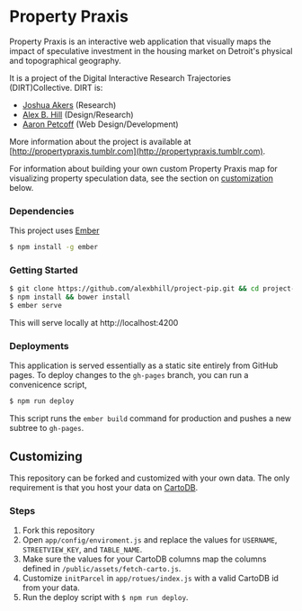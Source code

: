 # Property Praxis

Property Praxis is an interactive web application that visually maps the impact of speculative investment in the housing market on Detroit's physical and topographical geography.

It is a project of the Digital Interactive Research Trajectories (DIRT)Collective. DIRT is:

* [Joshua Akers](http://umdearborn.edu/casl/jakers/) (Research)
* [Alex B. Hill](http://design.alexbhill.org/) (Design/Research)
* [Aaron Petcoff](http://aaronpetcoff.me/) (Web Design/Development)

More information about the project is available at [http://propertypraxis.tumblr.com](http://propertypraxis.tumblr.com).

For information about building your own custom Property Praxis map for visualizing property speculation data, see the section on [customization](#customizing) below.

### Dependencies
This project uses [Ember](https://github.com/ember-cli/ember-cli)
```bash
$ npm install -g ember
```

### Getting Started
```bash
$ git clone https://github.com/alexbhill/project-pip.git && cd project-pip
$ npm install && bower install
$ ember serve
```
This will serve locally at http://localhost:4200

### Deployments
This application is served essentially as a static site entirely from GitHub pages. To deploy changes to the `gh-pages` branch, you can run a convenicence script,
```bash
$ npm run deploy
```
This script runs the `ember build` command for production and pushes a new subtree to `gh-pages`.

## Customizing
This repository can be forked and customized with your own data. The only requirement is that you host your data on [CartoDB](http://cartodb.com).

### Steps
1. Fork this repository
2. Open `app/config/enviroment.js` and replace the values for `USERNAME`, `STREETVIEW_KEY`, and `TABLE_NAME`.
3. Make sure the values for your CartoDB columns map the columns defined in `/public/assets/fetch-carto.js`.
4. Customize `initParcel` in `app/rotues/index.js` with a valid CartoDB id from your data.
5. Run the deploy script with `$ npm run deploy`.
